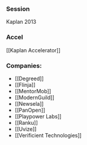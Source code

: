 
### Session
Kaplan 2013

### Accel
[[Kaplan Accelerator]]

### Companies:
- [[Degreed]]
- [[Flinja]]
- [[MentorMob]]
- [[ModernGuild]]
- [[Newsela]]
- [[PanOpen]]
- [[Playpower Labs]]
- [[Ranku]]
- [[Uvize]]
- [[Verificient Technologies]]


